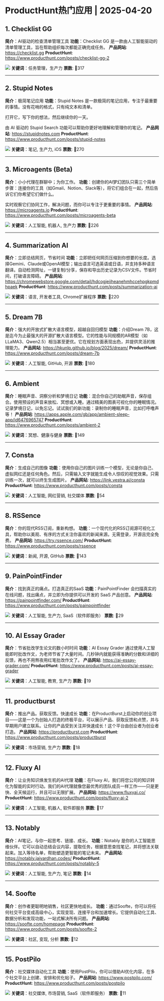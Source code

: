 # ProductHunt热门应用 | 2025-04-20

## 1. Checklist GG
**简介**：AI驱动的检查清单管理工具
**功能**：Checklist GG 是一款由人工智能驱动的清单管理工具，旨在帮助组织每次都能正确完成任务。
**产品网站**: https://checklist.gg
**ProductHunt**: https://www.producthunt.com/posts/checklist-gg-2

![](https://ph-files.imgix.net/673783e5-6c46-4489-a250-b8e36b8bc49f.png)
**关键词**：任务管理，生产力
**票数**: 🔺317

---

## 2. Stupid Notes
**简介**：极简笔记应用
**功能**：Stupid Notes 是一款极简的笔记应用，专注于最重要的事情。没有花哨的格式，只有纯文本和清单。

打开它，写下你的想法，然后继续你的一天。

由 AI 驱动的 Stupid Search 功能可以帮助你更好地理解和管理你的笔记。
**产品网站**: https://stupidnotes.com
**ProductHunt**: https://www.producthunt.com/posts/stupid-notes

![](https://ph-files.imgix.net/ac90a14a-b6dd-4781-8f9d-0df99af6d185.png)
**关键词**：笔记, 生产力, iOS
**票数**: 🔺270

---

## 3. Microagents (Beta)
**简介**：小小代理在群聊中；为你工作。
**功能**：创建你的AI梦幻团队只需三个简单步骤：连接你的工具（如Gmail、Notion、Slack等），将它们组合在一起，然后告诉它们你希望它们做什么。

实时观察它们协同工作，解决问题，而你可以专注于更重要的事情。
**产品网站**: https://microagents.io
**ProductHunt**: https://www.producthunt.com/posts/microagents-beta

![](https://ph-files.imgix.net/603aecbe-dd6c-4ec7-a38b-fad12d6c123f.png)
**关键词**：人工智能, 机器人, 生产力
**票数**: 🔺226

---

## 4. Summarization AI
**简介**：立即总结网页，节省时间
**功能**：立即把任何网页压缩到你想要的长度。选择Gemini、Claude或OpenAI模型；输出语言可选英语或日语，并支持多种语言翻译。自动检测网址，一键复制/分享，保存和导出历史记录为CSV文件。节省时间，打破语言障碍。
**产品网站**: https://chromewebstore.google.com/detail/hdcogjeiiheanehmhccehpgkpmdhpaek
**ProductHunt**: https://www.producthunt.com/posts/summarization-ai

![](https://ph-files.imgix.net/84ddaf8b-df13-431a-88f7-3c68f7d26432.jpeg)
**关键词**：语言, 开发者工具, Chrome扩展程序
**票数**: 🔺220

---

## 5. Dream 7B
**简介**：强大的开放式扩散大语言模型，超越自回归模型
**功能**：介绍Dream 7B，这是迄今为止最强大的开源扩散大语言模型。它的性能与同规模的AR模型（如LLaMA3、Qwen2.5）相当甚至更优。它在规划方面表现出色，并提供灵活的推理能力。
**产品网站**: https://hkunlp.github.io/blog/2025/dream/
**ProductHunt**: https://www.producthunt.com/posts/dream-7b

![](https://ph-files.imgix.net/3c8dfc16-99ae-4a35-a725-a2c4a5ea4979.png)
**关键词**：人工智能, GitHub, 开源
**票数**: 🔺180

---

## 6. Ambient
**简介**：睡眠声音、洞察分析和梦境日记
**功能**：混合你自己的助眠声音，保存组合。使用预设的声音来放松、冥想或入睡。通过精美的图表可视化你的睡眠情况。记录梦境日记，以免忘记。试试我们的新功能：录制你的睡眠声音，比如打呼噜声等！
**产品网站**: https://apps.apple.com/gb/app/ambient-sleep-app/id6476965747
**ProductHunt**: https://www.producthunt.com/posts/ambient-2

![](https://ph-files.imgix.net/5112138c-bb23-48ff-b76e-196daab9e826.png)
**关键词**：冥想、健康与健身
**票数**: 🔺149

---

## 7. Consta
**简介**：生成自己的图像
**功能**：使用你自己的图片训练一个模型，无论是你自己、虚拟网红还是任何角色。然后，只需输入文字就能生成令人惊叹的视觉效果。只需训练一次，就可以终生生成图片。
**产品网站**: https://link.vestra.ai/consta
**ProductHunt**: https://www.producthunt.com/posts/consta

![](https://ph-files.imgix.net/56e7d4dc-8d0d-4959-8bd9-c2f2c80d1cc2.png)
**关键词**：人工智能, 网红营销, 社交媒体
**票数**: 🔺54

---

## 8. RSSence
**简介**：你的现代RSS订阅，重新构想。
**功能**：一个现代化的RSS订阅源可视化工具，帮助你以美观、有序的方式关注你喜欢的新闻来源。无需登录，开源且完全免费。
**产品网站**: https://try.rssence.com/
**ProductHunt**: https://www.producthunt.com/posts/rssence

![](https://ph-files.imgix.net/324ce1ab-6bdf-4527-a6fa-d4eab90cbb39.jpeg)
**关键词**：新闻, 开源, GitHub
**票数**: 🔺143

---

## 9. PainPointFinder
**简介**：找到真正的痛点。打造真正的SaaS
**功能**：PainPointFinder 会扫描真实的在线问题，找出痛点，并立即为你提供可以开发的 SaaS 产品创意。
**产品网站**: https://painpointfinder.com/
**ProductHunt**: https://www.producthunt.com/posts/painpointfinder

![](https://ph-files.imgix.net/e93f9381-c5e1-4bc5-8f6e-36720ce713ec.jpeg)
**关键词**：人工智能, 生产力, SaaS（软件即服务）
**票数**: 🔺29

---

## 10. AI Essay Grader
**简介**：节省批改学生论文的数小时时间
**功能**：AI Essay Grader 通过使用人工智能即时批改作文，为老师节省了大量时间。几秒钟内就能获得准确的分数和详细的反馈，再也不用熬夜用红笔批改作文了。
**产品网站**: https://ai-essay-grader.com/
**ProductHunt**: https://www.producthunt.com/posts/ai-essay-grader

![](https://ph-files.imgix.net/0f38c488-a813-47fa-89b5-2abdf8ee81cd.png)
**关键词**：人工智能, 教育, 生产力
**票数**: 🔺19

---

## 11. productburst
**简介**：推出产品。获取反馈。快速成长
**功能**：在ProductBurst上启动你的创业项目——这是一个为创始人打造的终极平台，可以展示产品、获取反馈和点赞，并与早期用户建立联系。让你的产品受到关注并快速成长！这个平台由创业者为创业者打造。
**产品网站**: https://productburst.com
**ProductHunt**: https://www.producthunt.com/posts/productburst

![](https://ph-files.imgix.net/b3d64f5a-98c6-430a-8ba5-98e28960666f.png)
**关键词**：市场营销, 生产力
**票数**: 🔺18

---

## 12. Fluxy AI
**简介**：让业务知识焕发生机的AI代理
**功能**：在Fluxy AI，我们将您公司的知识转化为智能的实时行动。我们的AI代理就像您最优秀的团队成员一样工作——只是更快、全天候运行，并且可以无限扩展。
**产品网站**: https://www.fluxyai.co/
**ProductHunt**: https://www.producthunt.com/posts/fluxy-ai-2

![](https://ph-files.imgix.net/b283bd95-5522-4574-8b7f-f3b6a2d20a32.jpeg)
**关键词**：人工智能, 机器人, 软件即服务
**票数**: 🔺17

---

## 13. Notably
**简介**：AI笔记，与你一起思考、链接、成长。
**功能**：Notably 是你的人工智能思维伙伴。它可以自动总结会议内容，提取任务，根据意思查找笔记，并将想法关联起来。加入等待名单，帮助塑造更智能的笔记未来。
**产品网站**: https://notably.jaivardhan.codes/
**ProductHunt**: https://www.producthunt.com/posts/notably-5

![](https://ph-files.imgix.net/fa383731-3e7f-4c86-ad44-20e652410393.png)
**关键词**：人工智能, 生产力, 笔记
**票数**: 🔺14

---

## 14. Soofte
**简介**：创作者更聪明地销售，社区更快地成长。
**功能**：通过Soofte，你可以将任何社交平台变成高级中心，实现变现、连接平台和加速增长。它提供自动化工具、数据分析和发现功能，一站式解决所有问题。
**产品网站**: https://soofte.com/homepage
**ProductHunt**: https://www.producthunt.com/posts/soofte-2

![](https://ph-files.imgix.net/44a0386d-320e-485a-a05f-6ee8b33425d0.jpeg)
**关键词**：社区, 变现, 分析
**票数**: 🔺12

---

## 15. PostPilo
**简介**：社交媒体自动化工具
**功能**：使用PostPilo，你可以借助AI优化内容，在多个社交平台上创建、安排和优化帖子。
**产品网站**: https://www.postpilo.com/
**ProductHunt**: https://www.producthunt.com/posts/postpilo

![](https://ph-files.imgix.net/3964d863-337c-419f-97c5-3bab5a9284ed.png)
**关键词**：社交媒体, 市场营销, SaaS（软件即服务）
**票数**: 🔺11

